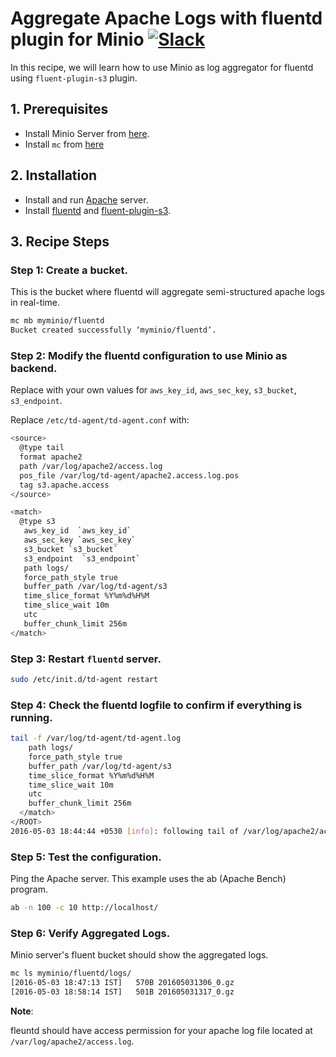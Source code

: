 # Aggregate Apache Logs with fluentd plugin for Minio [![Slack](https://slack.minio.io/slack?type=svg)](https://slack.minio.io)

In this recipe, we will learn how to use Minio as log aggregator for fluentd using `fluent-plugin-s3` plugin.

## 1. Prerequisites

* Install Minio Server from [here](http://docs.minio.io/docs/minio).
* Install `mc` from [here](http://docs.minio.io/docs/minio-client-quickstart-guide)

## 2. Installation

* Install and run [Apache](https://httpd.apache.org) server.
* Install [fluentd](http://docs.fluentd.org/articles/install-by-deb) and [fluent-plugin-s3](http://docs.fluentd.org/articles/apache-to-s3#amazon-s3-output).


## 3. Recipe Steps

### Step 1: Create a bucket.

This is the bucket where fluentd will aggregate semi-structured apache logs in real-time.

```sh
mc mb myminio/fluentd
Bucket created successfully ‘myminio/fluentd’.
```

### Step 2: Modify the fluentd configuration to use Minio as backend.
Replace with your own values for `aws_key_id`, `aws_sec_key`, `s3_bucket`,  `s3_endpoint`.

Replace `/etc/td-agent/td-agent.conf` with:

```sh
<source>
  @type tail
  format apache2
  path /var/log/apache2/access.log
  pos_file /var/log/td-agent/apache2.access.log.pos
  tag s3.apache.access
</source>

<match>
  @type s3
   aws_key_id  `aws_key_id`
   aws_sec_key `aws_sec_key`
   s3_bucket `s3_bucket`
   s3_endpoint  `s3_endpoint`
   path logs/
   force_path_style true
   buffer_path /var/log/td-agent/s3
   time_slice_format %Y%m%d%H%M
   time_slice_wait 10m
   utc
   buffer_chunk_limit 256m
</match>
```

### Step 3: Restart `fluentd` server.  

```sh
sudo /etc/init.d/td-agent restart
```

### Step 4: Check the fluentd logfile to confirm if everything is running.


```sh
tail -f /var/log/td-agent/td-agent.log
    path logs/
    force_path_style true
    buffer_path /var/log/td-agent/s3
    time_slice_format %Y%m%d%H%M
    time_slice_wait 10m
    utc
    buffer_chunk_limit 256m
  </match>
</ROOT>
2016-05-03 18:44:44 +0530 [info]: following tail of /var/log/apache2/access.log
```

### Step 5: Test the configuration.

Ping the Apache server. This example uses the ab (Apache Bench) program.


```sh
ab -n 100 -c 10 http://localhost/
```

### Step 6: Verify Aggregated Logs.

Minio server's fluent bucket should show the aggregated logs.

```sh
mc ls myminio/fluentd/logs/
[2016-05-03 18:47:13 IST]   570B 201605031306_0.gz
[2016-05-03 18:58:14 IST]   501B 201605031317_0.gz
```

**Note**:

 fleuntd should have access permission for your apache log file located at `/var/log/apache2/access.log`.
